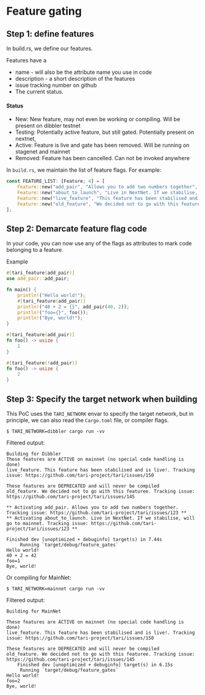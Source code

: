 # Feature gating

## Step 1: define features

In build.rs, we define our features.

Features have a 
* name - will also be the attribute name you use in code
* description - a short description of the features
* issue tracking number on github
* The current status.

#### Status

* New: New feature, may not even be working or compiling. Will be present on dibbler testnet
* Testing: Potentially active feature, but still gated. Potentially present on nextnet,
* Active: Feature is live and gate has been removed. Will be running on stagenet and mainnet
* Removed: Feature has been cancelled. Can not be invoked anywhere

In `build.rs`, we maintain the list of feature flags. For example:

```rust
const FEATURE_LIST: [Feature; 4] = [
    Feature::new("add_pair", "Allows you to add two numbers together", Some(123), Status::New),
    Feature::new("about_to_launch", "Live in NextNet. If we stabilise, will go to mainnet", Some(123), Status::Testing),
    Feature::new("live_feature", "This feature has been stabilised and is live!", Some(150), Status::Active),
    Feature::new("old_feature", "We decided not to go with this featuree", Some(145), Status::Removed),
];
```

## Step 2: Demarcate feature flag code

In your code, you can now use any of the flags as attributes to mark code belonging to a feature.

Example

```rust
#[tari_feature(add_pair)]
use add_pair::add_pair;

fn main() {
    println!("Hello world!");
    #[tari_feature(add_pair)]
    println!("40 + 2 = {}", add_pair(40, 2));
    println!("foo={}", foo());
    println!("Bye, world!");
}

#[tari_feature(add_pair)]
fn foo() -> usize {
    1
}

#[tari_feature(!add_pair)]
fn foo() -> usize {
    2
}
```

## Step 3: Specify the target network when building

This PoC uses the `TARI_NETWORK` envar to specify the target network, but in principle, we can also read the `Cargo.toml` 
file, or compiler flags.

`$ TARI_NETWORK=dibbler cargo run -vv`

Filtered output:

```text
Building for Dibbler
These features are ACTIVE on mainnet (no special code handling is done)
live_feature. This feature has been stabilised and is live!. Tracking issue: https://github.com/tari-project/tari/issues/150

These features are DEPRECATED and will never be compiled
old_feature. We decided not to go with this featuree. Tracking issue: https://github.com/tari-project/tari/issues/145

** Activating add_pair. Allows you to add two numbers together. Tracking issue: https://github.com/tari-project/tari/issues/123 **
** Activating about_to_launch. Live in NextNet. If we stabilise, will go to mainnet. Tracking issue: https://github.com/tari-project/tari/issues/123 **

Finished dev [unoptimized + debuginfo] target(s) in 7.44s
     Running `target/debug/feature_gates`
Hello world!
40 + 2 = 42
foo=1
Bye, world!
```

Or compiling for MainNet:

`$ TARI_NETWORK=mainnet cargo run -vv`

Filtered output:

```text
Building for MainNet

These features are ACTIVE on mainnet (no special code handling is done)
live_feature. This feature has been stabilised and is live!. Tracking issue: https://github.com/tari-project/tari/issues/150

These features are DEPRECATED and will never be compiled
old_feature. We decided not to go with this featuree. Tracking issue: https://github.com/tari-project/tari/issues/145
    Finished dev [unoptimized + debuginfo] target(s) in 6.15s
     Running `target/debug/feature_gates`
Hello world!
foo=2
Bye, world!
```